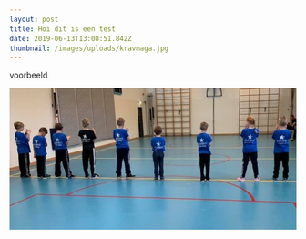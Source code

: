 ```yaml
---
layout: post
title: Hoi dit is een test
date: 2019-06-13T13:08:51.842Z
thumbnail: /images/uploads/kravmaga.jpg
---
```

voorbeeld

![krav maga](/images/uploads/kravmaga.jpg "Krav Mage")
